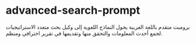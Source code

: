 # advanced-search-prompt
برومبت متقدم باللغة العربية يحول النماذج اللغوية إلى وكيل بحث متعدد الاستراتيجيات لجمع أحدث المعلومات والتحقق منها وتقديمها في تقرير احترافي ومنظم.
